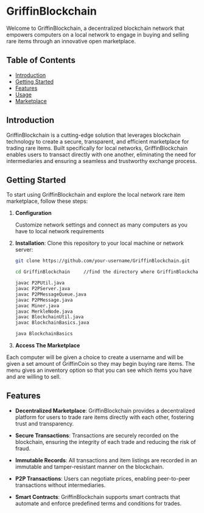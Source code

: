# GriffinBlockchain

Welcome to GriffinBlockchain, a decentralized blockchain network that empowers computers on a local network to engage in buying and selling rare items through an innovative open marketplace.

## Table of Contents

- [Introduction](#introduction)
- [Getting Started](#getting-started)
- [Features](#features)
- [Usage](#usage)
- [Marketplace](#marketplace)

## Introduction

GriffinBlockchain is a cutting-edge solution that leverages blockchain technology to create a secure, transparent, and efficient marketplace for trading rare items. Built specifically for local networks, GriffinBlockchain enables users to transact directly with one another, eliminating the need for intermediaries and ensuring a seamless and trustworthy exchange process.

## Getting Started

To start using GriffinBlockchain and explore the local network rare item marketplace, follow these steps:

1. **Configuration**

   Customize network settings and connect as many computers as you have to local network requirements

   
2. **Installation**: Clone this repository to your local machine or network server:

   ```bash
   git clone https://github.com/your-username/GriffinBlockchain.git

   cd GriffinBlockchain     //find the directory where GriffinBlockchain program exists on your computer and add the path before .../.../GriffinBlockchain

   javac P2PUtil.java
   javac P2PServer.java
   javac P2PMessageQueue.java
   javac P2PMessage.java
   javac Miner.java
   javac MerkleNode.java
   javac BlockchainUtil.java
   javac BlockchainBasics.java

   java BlockchainBasics

3. **Access The Marketplace**

  Each computer will be given a choice to create a username and will be given a set amount of GriffinCoin so they may begin buying rare items. The menu gives an inventory option so that you can see which items you have and are willing to sell.
  
    
## Features

- **Decentralized Marketplace**: GriffinBlockchain provides a decentralized platform for users to trade rare items directly with each other, fostering trust and transparency.

- **Secure Transactions**: Transactions are securely recorded on the blockchain, ensuring the integrity of each trade and reducing the risk of fraud.

- **Immutable Records**: All transactions and item listings are recorded in an immutable and tamper-resistant manner on the blockchain.

- **P2P Transactions**: Users can negotiate prices, enabling peer-to-peer transactions without intermediaries.

- **Smart Contracts**: GriffinBlockchain supports smart contracts that automate and enforce predefined terms and conditions for trades.
